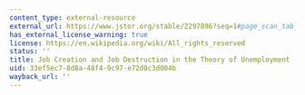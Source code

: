 ```yaml
---
content_type: external-resource
external_url: https://www.jstor.org/stable/2297896?seq=1#page_scan_tab_contents
has_external_license_warning: true
license: https://en.wikipedia.org/wiki/All_rights_reserved
status: ''
title: Job Creation and Job Destruction in the Theory of Unemployment
uid: 33ef5ec7-8d8a-48f4-9c97-e72d0c3d004b
wayback_url: ''
---
```

